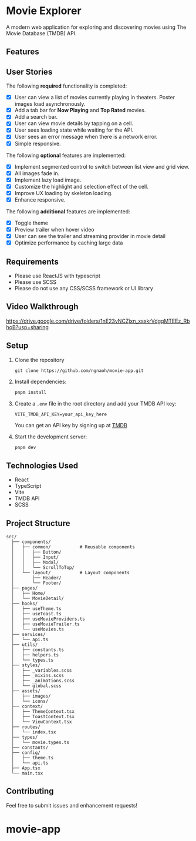 # Movie Explorer

A modern web application for exploring and discovering movies using The Movie Database (TMDB) API.

## Features

## User Stories

The following **required** functionality is completed:

- [x] User can view a list of movies currently playing in theaters. Poster images load asynchronously.
- [x] Add a tab bar for **Now Playing** and **Top Rated** movies.
- [x] Add a search bar.
- [x] User can view movie details by tapping on a cell.
- [x] User sees loading state while waiting for the API.
- [x] User sees an error message when there is a network error.
- [x] Simple responsive.

The following **optional** features are implemented:

- [x] Implement segmented control to switch between list view and grid view.
- [x] All images fade in.
- [x] Implement lazy load image.
- [x] Customize the highlight and selection effect of the cell.
- [x] Improve UX loading by skeleton loading.
- [x] Enhance responsive.

The following **additional** features are implemented:

- [x] Toggle theme
- [x] Preview trailer when hover video
- [x] User can see the trailer and streaming provider in movie detail
- [x] Optimize performance by caching large data

## Requirements

- Please use ReactJS with typescript
- Please use SCSS
- Please do not use any CSS/SCSS framework or UI library

## Video Walkthrough

https://drive.google.com/drive/folders/1nE23vNCZjxn_xsxkrVdgqMTEEz_RbhoB?usp=sharing

## Setup

1. Clone the repository

   ```
   git clone https://github.com/ngnaoh/movie-app.git
   ```

2. Install dependencies:
   ```bash
   pnpm install
   ```
3. Create a `.env` file in the root directory and add your TMDB API key:

   ```
   VITE_TMDB_API_KEY=your_api_key_here
   ```

   You can get an API key by signing up at [TMDB](https://www.themoviedb.org/documentation/api)

4. Start the development server:
   ```bash
   pnpm dev
   ```

## Technologies Used

- React
- TypeScript
- Vite
- TMDB API
- SCSS

## Project Structure

```
src/
  ├── components/
  │   ├── common/           # Reusable components
  │   │   ├── Button/
  │   │   ├── Input/
  │   │   ├── Modal/
  │   │   └── ScrollToTop/
  │   └── layout/           # Layout components
  │       ├── Header/
  │       └── Footer/
  ├── pages/
  │   ├── Home/
  │   └── MovieDetail/
  ├── hooks/
  │   ├── useTheme.ts
  │   ├── useToast.ts
  │   ├── useMovieProviders.ts
  │   ├── useMovieTrailer.ts
  │   └── useMovies.ts
  ├── services/
  │   └── api.ts
  ├── utils/
  │   ├── constants.ts
  │   ├── helpers.ts
  │   └── types.ts
  ├── styles/
  │   ├── _variables.scss
  │   ├── _mixins.scss
  │   ├── _animations.scss
  │   └── global.scss
  ├── assets/
  │   ├── images/
  │   └── icons/
  ├── context/
  │   ├── ThemeContext.tsx
  │   ├── ToastContext.tsx
  │   └── ViewContext.tsx
  ├── routes/
  │   └── index.tsx
  ├── types/
  │   └── movie.types.ts
  ├── constants/
  ├── config/
  │   ├── theme.ts
  │   └── api.ts
  ├── App.tsx
  └── main.tsx
```

## Contributing

Feel free to submit issues and enhancement requests!

# movie-app
